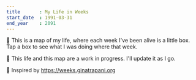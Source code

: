 ```yaml
---
title       : My Life in Weeks
start_date	: 1991-03-31
end_year    : 2091
---
```


👋 This is a map of my life, where each week I've been alive is a little box. Tap a box to see what I was doing where that week.

🌱 This life and this map are a work in progress. I'll update it as I go.

📍 Inspired by https://weeks.ginatrapani.org
